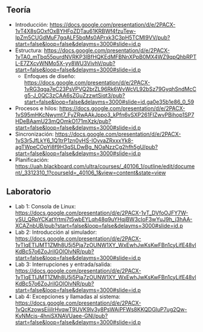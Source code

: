 ## Teoría
* Introducción: https://docs.google.com/presentation/d/e/2PACX-1vT4X8sGOxfOxBYHFoZDTau61KRBWf4fzuTew-IpZm5CUGdMuF7gqALF5bqMs0APrxk3C3pH5TCMI9VV/pub?start=false&loop=false&delayms=3000#slide=id.p
* Estructura: https://docs.google.com/presentation/d/e/2PACX-1vTA0_mTbq55purdNVRKP3IBfHQKEdMFBNnXPpB0MX4WZ9qpQhbRPTL-E7ZXcvWNMo5X-yy8WU3VivhV/pub?start=false&loop=false&delayms=3000#slide=id.p
  - Enfoques de diseño: https://docs.google.com/presentation/d/e/2PACX-1vRG3qga7eC23PsVPVQ2brZL96Rk6WvWcVL92bSz79GyqhSndMcCg5-J_0QC3zCAA6sZGuZzzwtSiqt3/pub?start=false&loop=false&delayms=3000#slide=id.ga0e35b1e86_0_59
* Procesos e hilos: https://docs.google.com/presentation/d/e/2PACX-1vS95mHKcNwymt7_FyZRwAAkJppo3_kPfn6vSXP261FIZwvPBihop1SP7HDeBAamU23mQOmkO171mXzk/pub?start=false&loop=false&delayms=3000#slide=id.p
* Sincronización: https://docs.google.com/presentation/d/e/2PACX-1vS3r5JfLkY6_1Q1trP1zn0vHS-IOvvaZRxxxYk8-agTWpeCOpYi8f9H3qSLDwBg_NOaNzzCg2hfh5gU/pub?start=false&loop=false&delayms=3000#slide=id.p
* Planificación: https://uah.blackboard.com/ultra/courses/_40106_1/outline/edit/document/_3312310_1?courseId=_40106_1&view=content&state=view

## Laboratorio
* Lab 1: Consola de Linux: https://docs.google.com/presentation/d/e/2PACX-1vT_DVfoOJFY7W-ySU_QRpYCKatYrtmj7t5wbEYLqh48q9uYHqjBW3cIoF3wYuJ9h_j3hAA-XCAZnbUB/pub?start=false&loop=false&delayms=3000#slide=id.p
* Lab 2: Introducción al simulador: https://docs.google.com/presentation/d/e/2PACX-1vTIqETIJMT1ZMh8U5j5Pja7zOUNW1XY_WxEwhJwKsKwFBn1cyLifE48vlKdBc57o6ZoJrilGOlOlvNR/pub?start=false&loop=false&delayms=3000#slide=id.p
* Lab 3: Interrupciones y entrada/salida: https://docs.google.com/presentation/d/e/2PACX-1vTIqETIJMT1ZMh8U5j5Pja7zOUNW1XY_WxEwhJwKsKwFBn1cyLifE48vlKdBc57o6ZoJrilGOlOlvNR/pub?start=false&loop=false&delayms=3000#slide=id.p
* Lab 4: Excepciones y llamadas al sistema: https://docs.google.com/presentation/d/e/2PACX-1vQcKzowsEiiiIrHvqwT9UVK9lv3y8PsWAiPFWs8KKQDGluP7ug2Qw-KyNMcjs-4hniSXNAVUaee-GNl/pub?start=false&loop=false&delayms=3000#slide=id.p
